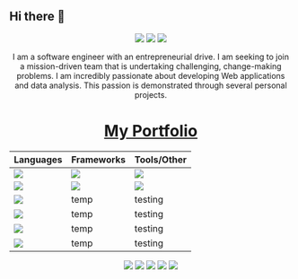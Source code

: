 ## Hi there 👋

<p align="center">
 
 <img src="https://badges.pufler.dev/visits/JayNode/JayNode"/> 
 <img src="https://badges.pufler.dev/repos/JayNode"/>
 <img src="https://badges.pufler.dev/commits/monthly/JayNode" />
</p>

<p align="center">
I am a software engineer with an entrepreneurial drive. I am seeking to join a mission-driven team that is undertaking challenging, change-making problems. I am incredibly passionate about developing Web applications and data analysis. This passion is demonstrated through several personal projects.
</p>
<h1 align="center"><a href="">My Portfolio</a></h1>
<p align="center">

| Languages  | Frameworks | Tools/Other |
| :------------- | :------------- | :------------- |
| <img src="https://img.shields.io/badge/-Python-black?style=flat-square&logo=python"/> | <img src="https://img.shields.io/badge/-React-black?style=flat-square&logo=react"/> | <img src="https://img.shields.io/badge/-Bootstrap-563D7C?style=flat-square&logo=bootstrap"/> |
| <img src="https://img.shields.io/badge/-JavaScript-black?style=flat-square&logo=javascript"/> | <img src="https://img.shields.io/badge/-Nodejs-black?style=flat-square&logo=Node.js"/>  | <img src="https://img.shields.io/badge/-Agile/Scrum-black?style=flat-square&logo=scrum"/> |
| <img src="https://img.shields.io/badge/-HTML5-E34F26?style=flat-square&logo=html5&logoColor=white"/> | temp | testing |
| <img src="https://img.shields.io/badge/-CSS3-1572B6?style=flat-square&logo=css3"/> | temp | testing |
| <img src="https://img.shields.io/badge/-Java-black?style=flat-square&logo=java"/> | temp | testing |
| <img src="https://img.shields.io/badge/-C++-00599C?style=flat-square&logo=c"/> | temp | testing |



<img src="https://img.shields.io/badge/-MySQL-black?style=flat-square&logo=mysql"/>
<img src="https://img.shields.io/badge/-Git-black?style=flat-square&logo=git"/>
<img src="https://img.shields.io/badge/-GitHub-black?style=flat-square&logo=github"/>

<img src="https://img.shields.io/badge/-MongoDB-black?style=flat-square&logo=mongodb"/>
<img src="https://img.shields.io/badge/-React-black?style=flat-square&logo=react"/>
</p>


